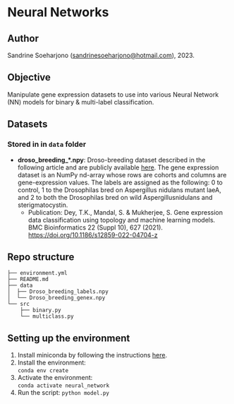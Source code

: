 # Neural Networks

## Author
Sandrine Soeharjono (sandrinesoeharjono@hotmail.com), 2023.

## Objective
Manipulate gene expression datasets to use into various Neural Network (NN) models for binary & multi-label classification.

## Datasets 
### Stored in in `data` folder
- **droso_breeding_*.npy**: Droso-breeding dataset described in the following article and are publicly available [here](https://github.com/soham0209/Gene-Expression). The gene expression dataset is an NumPy nd-array whose rows are cohorts and columns are gene-expression values. The labels are assigned as the following: 0 to control, 1 to the Drosophilas bred on Aspergillus nidulans mutant laeA, and 2 to both the Drosophilas bred on wild Aspergillusnidulans and sterigmatocystin.
  - Publication: Dey, T.K., Mandal, S. & Mukherjee, S. Gene expression data classification using topology and machine learning models. BMC Bioinformatics 22 (Suppl 10), 627 (2021). https://doi.org/10.1186/s12859-022-04704-z

## Repo structure
```
├── environment.yml   
├── README.md   
├── data   
│  ├── Droso_breeding_labels.npy   
│  └── Droso_breeding_genex.npy   
└── src   
    ├── binary.py   
    └── multiclass.py   
```

## Setting up the environment
  1. Install miniconda by following the instructions [here](https://python-poetry.org/docs/#installation).
  2. Install the environment:  
    `conda env create` 
  3. Activate the environment:  
    `conda activate neural_network` 
  4. Run the script:
    `python model.py`